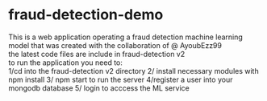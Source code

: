 # fraud-detection-demo
This is a web application operating a fraud detection machine learning model  that was created with the collaboration of @	AyoubEzz99  
the latest code files are include in fraud-detection v2  
to run the application you need to:  
1/cd into the fraud-detection v2 directory
2/ install necessary modules with npm install
3/ npm start to run the server
4/register a user into your mongodb database 
5/ login to acccess the ML service
